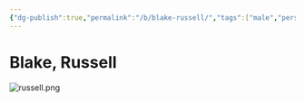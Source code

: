 ```yaml
---
{"dg-publish":true,"permalink":"/b/blake-russell/","tags":["male","person"]}
---
```



# Blake, Russell


![russell.png](/img/user/Extras/Images/russell.png)
